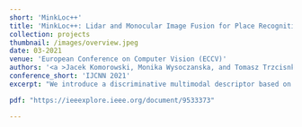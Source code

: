 ```yaml
---
short: 'MinkLoc++'
title: 'MinkLoc++: Lidar and Monocular Image Fusion for Place Recognition'
collection: projects
thumbnail: /images/overview.jpeg
date: 03-2021
venue: 'European Conference on Computer Vision (ECCV)'
authors: '<a >Jacek Komorowski, Monika Wysoczanska, and Tomasz Trzcisnki</a>'
conference_short: 'IJCNN 2021'
excerpt: "We introduce a discriminative multimodal descriptor based on a pair of sensor readings: a point cloud from a LiDAR and an image from an RGB camera. Our descriptor, named MinkLoc++, can be used for place recognition, re-localization and loop closure purposes in robotics or autonomous vehicles applications. We use late fusion approach, where each modality is processed separately and fused in the final part of the processing pipeline. The proposed method achieves state-of-the-art performance on standard place recognition benchmarks. We also identify dominating modality problem when training a multimodal descriptor. The problem manifests itself when the network focuses on a modality with a larger overfit to the training data. This drives the loss down during the training but leads to suboptimal performance on the evaluation set. In this work we describe how to detect and mitigate such risk when using a deep metric learning approach to train a multimodal neural network."

pdf: "https://ieeexplore.ieee.org/document/9533373"

---
```


